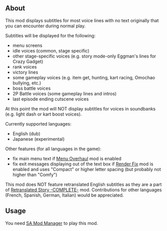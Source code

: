 ## About

This mod displays subtitles for most voice lines with no text originally that you can encounter during normal play.

Subtitles will be displayed for the following:
* menu screens
* idle voices (common, stage specific)
* other stage-specific voices (e.g. story mode-only Eggman's lines for Crazy Gadget)
* rank voices
* victory lines
* some gameplay voices (e.g. item get, hunting, kart racing, Omochao bullying, etc.)
* boss battle voices
* 2P Battle voices (some gameplay lines and intros)
* last episode ending cutscene voices

At this point the mod will NOT display subtitles for voices in soundbanks (e.g. light dash or kart boost voices).

Currently supported languages:
* English (dub)
* Japanese (experimental)

Other features (for all languages in the game):
* fix main menu text if [Menu Overhaul](https://gamebanana.com/mods/33169) mod is enabled
* fix exit messages displaying out of the text box if [Render Fix](https://gamebanana.com/mods/452445) mod is enabled and uses "Compact" or higher letter spacing (but probably not higher than "Comfy")

This mod does NOT feature retranslated English subtitles as they are a part of [Retranslated Story -COMPLETE-](https://gamebanana.com/mods/437858) mod.
Contributions for other languages (French, Spanish, German, Italian) would be appreciated.

## Usage

You need [SA Mod Manager](https://github.com/X-Hax/SA-Mod-Manager) to play this mod.
